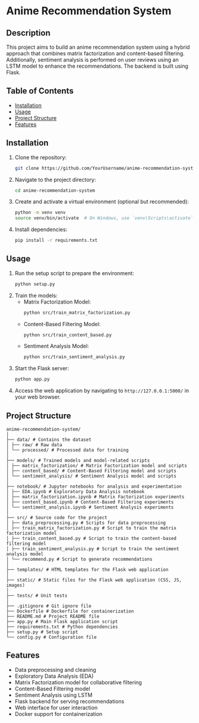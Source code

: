 # Anime Recommendation System

## Description
This project aims to build an anime recommendation system using a hybrid approach that combines matrix factorization and content-based filtering. Additionally, sentiment analysis is performed on user reviews using an LSTM model to enhance the recommendations. The backend is built using Flask.

## Table of Contents
- [Installation](#installation)
- [Usage](#usage)
- [Project Structure](#project-structure)
- [Features](#features)

## Installation
1. Clone the repository:
    ```bash
    git clone https://github.com/YourUsername/anime-recommendation-system.git
    ```
2. Navigate to the project directory:
    ```bash
    cd anime-recommendation-system
    ```
3. Create and activate a virtual environment (optional but recommended):
    ```bash
    python -m venv venv
    source venv/bin/activate  # On Windows, use `venv\Scripts\activate`
    ```
4. Install dependencies:
    ```bash
    pip install -r requirements.txt
    ```

## Usage
1. Run the setup script to prepare the environment:
    ```bash
    python setup.py
    ```
2. Train the models:
    - Matrix Factorization Model:
        ```bash
        python src/train_matrix_factorization.py
        ```
    - Content-Based Filtering Model:
        ```bash
        python src/train_content_based.py
        ```
    - Sentiment Analysis Model:
        ```bash
        python src/train_sentiment_analysis.py
        ```
3. Start the Flask server:
    ```bash
    python app.py
    ```
4. Access the web application by navigating to `http://127.0.0.1:5000/` in your web browser.

## Project Structure
```
anime-recommendation-system/
│
├── data/ # Contains the dataset
│ ├── raw/ # Raw data
│ └── processed/ # Processed data for training
│
├── models/ # Trained models and model-related scripts
│ ├── matrix_factorization/ # Matrix Factorization model and scripts
│ ├── content_based/ # Content-Based Filtering model and scripts
│ └── sentiment_analysis/ # Sentiment Analysis model and scripts
│
├── notebook/ # Jupyter notebooks for analysis and experimentation
│ ├── EDA.ipynb # Exploratory Data Analysis notebook
│ ├── matrix_factorization.ipynb # Matrix Factorization experiments
│ ├── content_based.ipynb # Content-Based Filtering experiments
│ └── sentiment_analysis.ipynb # Sentiment Analysis experiments
│
├── src/ # Source code for the project
│ ├── data_preprocessing.py # Scripts for data preprocessing
│ ├── train_matrix_factorization.py # Script to train the matrix factorization model
│ ├── train_content_based.py # Script to train the content-based filtering model
│ ├── train_sentiment_analysis.py # Script to train the sentiment analysis model
│ └── recommend.py # Script to generate recommendations
│
├── templates/ # HTML templates for the Flask web application
│
├── static/ # Static files for the Flask web application (CSS, JS, images)
│
├── tests/ # Unit tests
│
├── .gitignore # Git ignore file
├── Dockerfile # Dockerfile for containerization
├── README.md # Project README file
├── app.py # Main Flask application script
├── requirements.txt # Python dependencies
├── setup.py # Setup script
└── config.py # Configuration file
```


## Features
- Data preprocessing and cleaning
- Exploratory Data Analysis (EDA)
- Matrix Factorization model for collaborative filtering
- Content-Based Filtering model
- Sentiment Analysis using LSTM
- Flask backend for serving recommendations
- Web interface for user interaction
- Docker support for containerization

